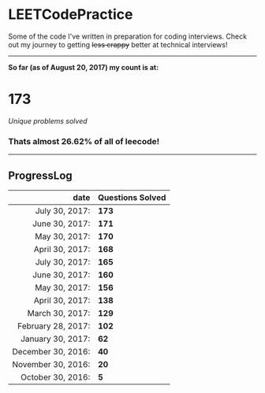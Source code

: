 # LEETCodePractice   
Some of the code I've written in preparation for coding interviews. Check out my journey to getting ~~less crappy~~ better at technical interviews!   
   
___   
   
**So far (as of August 20, 2017) my count is at:**      
# 173   
*Unique problems solved*   
### Thats almost 26.62% of all of leecode!   
___   
## ProgressLog   
| date | Questions Solved |   
| -: | :- |   
| July 30, 2017: | **173** |   
| June 30, 2017: | **171** |   
| May 30, 2017: | **170** |   
| April 30, 2017: | **168** |   
| July 30, 2017: | **165** |   
| June 30, 2017: | **160** |   
| May 30, 2017: | **156** |   
| April 30, 2017: | **138** |   
| March 30, 2017: | **129** |   
| February 28, 2017: | **102** |   
| January 30, 2017: | **62** |   
| December 30, 2016: | **40** |   
| November 30, 2016: | **20** |   
| October 30, 2016: | **5**  |   
